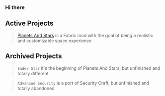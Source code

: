 ### Hi there

## Active Projects
> [Planets And Stars](https://github.com/Rochedo098/Planets-and-Stars) is a Fabric mod with the goal of being a realistic and customizable space experience

## Archived Projects
> `Ender Star` it's the beginning of Planets And Stars, but unfinished and totally different

> `Advanced Security` is a port of Security Craft, but unfinished and totally abandoned
